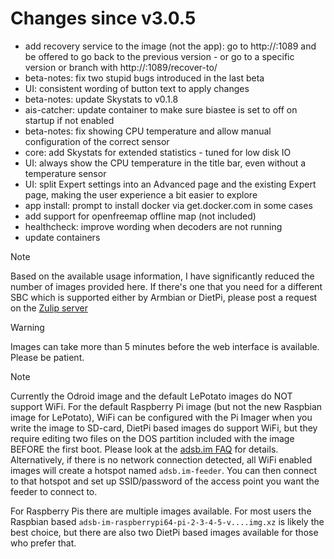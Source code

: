 Changes since v3.0.5
=======
- add recovery service to the image (not the app): go to http://<IP>:1089 and be offered to go back to the previous version - or go to a specific version or branch with http://<IP>:1089/recover-to/<tag-or-branch>
- beta-notes: fix two stupid bugs introduced in the last beta
- UI: consistent wording of button text to apply changes
- beta-notes: update Skystats to v0.1.8
- ais-catcher: update container to make sure biastee is set to off on startup if not enabled
- beta-notes: fix showing CPU temperature and allow manual configuration of the correct sensor
- core: add Skystats for extended statistics - tuned for low disk IO
- UI: always show the CPU temperature in the title bar, even without a temperature sensor
- UI: split Expert settings into an Advanced page and the existing Expert page, making the user experience a bit easier to explore
- app install: prompt to install docker via get.docker.com in some cases
- add support for openfreemap offline map (not included)
- healthcheck: improve wording when decoders are not running
- update containers


> [!NOTE]
> Based on the available usage information, I have significantly reduced the number of images provided here. If there's one that you need for a different SBC which is supported either by Armbian or DietPi, please post a request on the [Zulip server](https://adsblol.zulipchat.com/#narrow/stream/391168-adsb-feeder-image)

> [!WARNING]
> Images can take more than 5 minutes before the web interface is available. Please be patient.

> [!NOTE]
> Currently the Odroid image and the default LePotato images do NOT support WiFi. For the default Raspberry Pi image (but not the new Raspbian image for LePotato), WiFi can be configured with the Pi Imager when you write the image to SD-card, DietPi based images do support WiFi, but they require editing two files on the DOS partition included with the image BEFORE the first boot. Please look at the [adsb.im FAQ](https://adsb.im/faq) for details.
> Alternatively, if there is no network connection detected, all WiFi enabled images will create a hotspot named `adsb.im-feeder`. You can then connect to that hotspot and set up SSID/password of the access point you want the feeder to connect to.

For Raspberry Pis there are multiple images available. For most users the Raspbian based `adsb-im-raspberrypi64-pi-2-3-4-5-v....img.xz` is likely the best choice, but there are also two DietPi based images available for those who prefer that.



